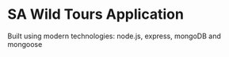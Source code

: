 # SA Wild Tours Application

Built using modern technologies: node.js, express, mongoDB and mongoose